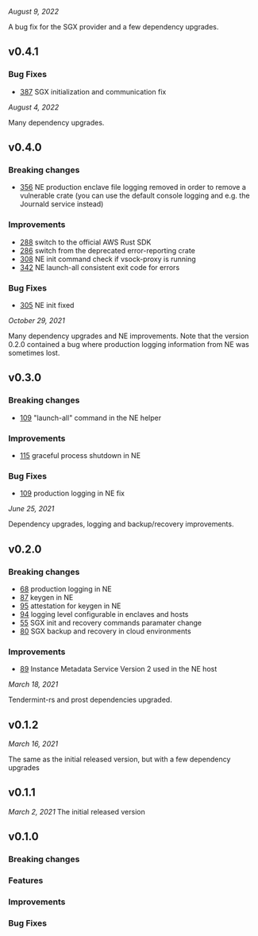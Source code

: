 *August 9, 2022*

A bug fix for the SGX provider and a few dependency upgrades.

## v0.4.1
### Bug Fixes
* [387](https://github.com/crypto-com/tmkms-light/pull/387) SGX initialization and communication fix 

*August 4, 2022*

Many dependency upgrades.

## v0.4.0
### Breaking changes
* [356](https://github.com/crypto-com/tmkms-light/pull/356) NE production enclave file logging removed
in order to remove a vulnerable crate (you can use the default console logging and e.g. the Journald service instead)

### Improvements
* [288](https://github.com/crypto-com/tmkms-light/pull/288) switch to the official AWS Rust SDK
* [286](https://github.com/crypto-com/tmkms-light/pull/286) switch from the deprecated error-reporting crate
* [308](https://github.com/crypto-com/tmkms-light/pull/308) NE init command check if vsock-proxy is running
* [342](https://github.com/crypto-com/tmkms-light/pull/342) NE launch-all consistent exit code for errors

### Bug Fixes
* [305](https://github.com/crypto-com/tmkms-light/pull/305) NE init fixed

*October 29, 2021*

Many dependency upgrades and NE improvements.
Note that the version 0.2.0 contained a bug where production logging information from NE was sometimes lost.

## v0.3.0
### Breaking changes
* [109](https://github.com/crypto-com/tmkms-light/pull/109) "launch-all" command in the NE helper

### Improvements
* [115](https://github.com/crypto-com/tmkms-light/pull/115) graceful process shutdown in NE

### Bug Fixes
* [109](https://github.com/crypto-com/tmkms-light/pull/109) production logging in NE fix


*June 25, 2021*

Dependency upgrades, logging and backup/recovery improvements.
## v0.2.0
### Breaking changes
* [68](https://github.com/crypto-com/tmkms-light/pull/68) production logging in NE
* [87](https://github.com/crypto-com/tmkms-light/pull/87) keygen in NE
* [95](https://github.com/crypto-com/tmkms-light/pull/95) attestation for keygen in NE
* [94](https://github.com/crypto-com/tmkms-light/pull/94) logging level configurable in enclaves and hosts
* [55](https://github.com/crypto-com/tmkms-light/pull/55) SGX init and recovery commands paramater change
* [80](https://github.com/crypto-com/tmkms-light/pull/80) SGX backup and recovery in cloud environments

### Improvements
* [89](https://github.com/crypto-com/tmkms-light/pull/89) Instance Metadata Service Version 2 used in the NE host

*March 18, 2021*

Tendermint-rs and prost dependencies upgraded.
## v0.1.2

*March 16, 2021*

The same as the initial released version, but with a few dependency upgrades
## v0.1.1

*March 2, 2021*
The initial released version
## v0.1.0 
### Breaking changes
### Features
### Improvements
### Bug Fixes
